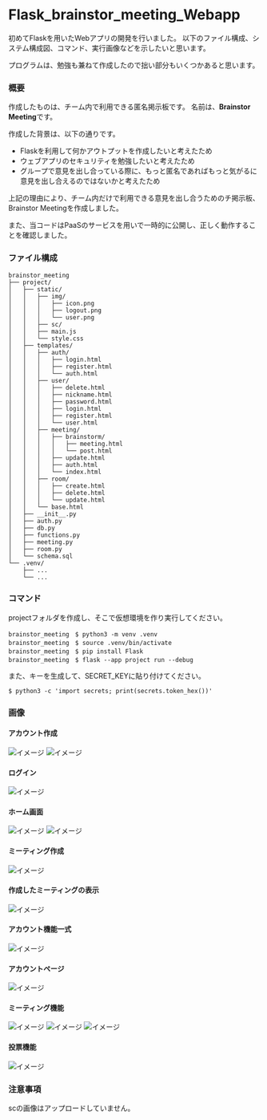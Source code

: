 # Flask_brainstor_meeting_Webapp

初めてFlaskを用いたWebアプリの開発を行いました。
以下のファイル構成、システム構成図、コマンド、実行画像などを示したいと思います。

プログラムは、勉強も兼ねて作成したので拙い部分もいくつかあると思います。


### 概要
作成したものは、チーム内で利用できる匿名掲示板です。
名前は、**Brainstor Meeting**です。

作成した背景は、以下の通りです。
- Flaskを利用して何かアウトプットを作成したいと考えたため
- ウェブアプリのセキュリティを勉強したいと考えたため
- グループで意見を出し合っている際に、もっと匿名であればもっと気がるに意見を出し合えるのではないかと考えたため

上記の理由により、チーム内だけで利用できる意見を出し合うためのチ掲示板、Brainstor Meetingを作成しました。

また、当コードはPaaSのサービスを用いで一時的に公開し、正しく動作することを確認しました。

### ファイル構成
```
brainstor_meeting
├── project/
│   ├── static/
│   │   ├── img/
│   │   │   ├── icon.png
│   │   │   ├── logout.png
│   │   │   └── user.png
│   │   ├── sc/
│   │   ├── main.js
│   │   └── style.css
│   ├── templates/
│   │   ├── auth/
│   │   │   ├── login.html
│   │   │   ├── register.html
│   │   │   └── auth.html
│   │   ├── user/
│   │   │   ├── delete.html
│   │   │   ├── nickname.html
│   │   │   ├── password.html
│   │   │   ├── login.html
│   │   │   ├── register.html
│   │   │   └── user.html
│   │   ├── meeting/
│   │   │   ├── brainstorm/
│   │   │   │   ├── meeting.html
│   │   │   │   └── post.html
│   │   │   ├── update.html
│   │   │   ├── auth.html
│   │   │   └── index.html
│   │   ├── room/
│   │   │   ├── create.html
│   │   │   ├── delete.html
│   │   │   └── update.html
│   │   └── base.html
│   ├── __init__.py
│   ├── auth.py
│   ├── db.py
│   ├── functions.py
│   ├── meeting.py
│   ├── room.py
│   └── schema.sql
└── .venv/
    ├── ...
    └── ...
```

### コマンド
projectフォルダを作成し、そこで仮想環境を作り実行してください。
```
brainstor_meeting　$ python3 -m venv .venv
brainstor_meeting　$ source .venv/bin/activate
brainstor_meeting　$ pip install Flask
brainstor_meeting　$ flask --app project run --debug
```
また、キーを生成して、SECRET_KEYに貼り付けてください。
```
$ python3 -c 'import secrets; print(secrets.token_hex())'
```

### 画像

#### アカウント作成
![イメージ](images_for_readme/0.png)
![イメージ](images_for_readme/1.png)

#### ログイン
![イメージ](images_for_readme/2.png)

#### ホーム画面
![イメージ](images_for_readme/3.png)
![イメージ](images_for_readme/4.png)

#### ミーティング作成
![イメージ](images_for_readme/5.png)

#### 作成したミーティングの表示
![イメージ](images_for_readme/6.png)

#### アカウント機能一式
![イメージ](images_for_readme/7.png)

#### アカウントページ
![イメージ](images_for_readme/8.png)

####  ミーティング機能
![イメージ](images_for_readme/9.png)
![イメージ](images_for_readme/10.png)
![イメージ](images_for_readme/12.png)

####  投票機能
![イメージ](images_for_readme/11.png)


### 注意事項
scの画像はアップロードしていません。